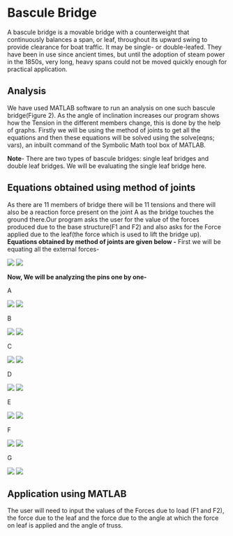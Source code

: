 # Bascule Bridge
A bascule bridge is a movable bridge with a counterweight that continuously
balances a span, or leaf, throughout its upward swing to provide clearance for
boat traffic. It may be single- or double-leafed. They have been in use since
ancient times, but until the adoption of steam power in the 1850s, very long,
heavy spans could not be moved quickly enough for practical application.
## Analysis
We have used MATLAB software to run an analysis on one such bascule bridge(Figure
2). As the angle of inclination increases our program shows how the Tension
in the different members change, this is done by the help of graphs. Firstly
we will be using the method of joints to get all the equations and then these
equations will be solved using the solve(eqns; vars), an inbuilt command of the
Symbolic Math tool box of MATLAB.

**Note**- There are two types of bascule bridges: single leaf bridges and double
leaf bridges. We will be evaluating the single leaf bridge here.
## Equations obtained using method of joints
As there are 11 members of bridge there will be 11 tensions and there will also
be a reaction force present on the joint A as the bridge touches the ground there.Our program asks the user for the value of the forces produced due to the
base structure(F1 and F2) and also asks for the Force applied due to the leaf(the
force which is used to lift the bridge up).
**Equations obtained by method of joints are given below -**
First we will be equating all the external forces-

<img src="https://render.githubusercontent.com/render/math?math=Fcos(\theta)  %2BF_1sin(\alpha) +  %2BF_2sin(\alpha) = A_x">

<img src="https://render.githubusercontent.com/render/math?math=F_1cos(\alpha) +  %2BF_2cos(\alpha) - F = A_y">

**Now, We will be analyzing the pins one by one-**

A

<img src="https://render.githubusercontent.com/render/math?math=T_1cos(\beta) %2BT_2  %2BA_x = 0 ">


<img src="https://render.githubusercontent.com/render/math?math=-T_1sin(\beta) = A_y ">

B

<img src="https://render.githubusercontent.com/render/math?math=%2BT_1cos(\beta) +  %2BFcos(\theta) = T_4 %2BT_2cos(\beta)  ">


<img src="https://render.githubusercontent.com/render/math?math=Fsin(\theta) = T_3sin(\beta) %2BT_1sin(\beta)  ">

C

<img src="https://render.githubusercontent.com/render/math?math=T_3cos(\beta) +  %2BF_1sin(\alhpa) %2BT_2= T_6 %2BT_5cos(\beta)  ">


<img src="https://render.githubusercontent.com/render/math?math=T_3sin(\beta) + %2BT_5sin(\beta) = F_1cos(\alpha)  ">

D

<img src="https://render.githubusercontent.com/render/math?math=T_5 %2BT_5sin(\beta)  = T_3 %2BT_7cos(\beta)  ">

<img src="https://render.githubusercontent.com/render/math?math=T_5sin(\beta) %2BT_7sin(\beta)  =0  ">

E 

<img src="https://render.githubusercontent.com/render/math?math=T_7sin(\beta) +  %2BF_2sin(\alhpa) %2BT_6= T_1 %2BT_9cos(\beta)  ">

<img src="https://render.githubusercontent.com/render/math?math=T_7sin(\alpha) %2BT_9sin(\beta) = F_2cos(\alpha)  ">

F

<img src="https://render.githubusercontent.com/render/math?math=T_11cos(\beta) = T_9cos(\beta) %2BT_8  ">

<img src="https://render.githubusercontent.com/render/math?math=T_11sin(\beta) %2BT_9sin(\beta)=0  ">

G

<img src="https://render.githubusercontent.com/render/math?math=T_11cos(\beta) %2BT_10 =0  ">

<img src="https://render.githubusercontent.com/render/math?math=T_11cos(\beta) =0  ">

## Application using MATLAB
The user will need to input the values of the Forces due to load (F1 and F2),
the force due to the leaf and the force due to the angle at which the force on
leaf is applied and the angle of truss.

